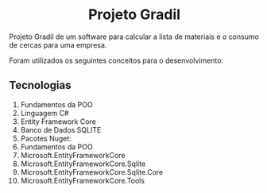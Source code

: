 <h1 align="center">Projeto Gradil</h1>
Projeto Gradil de um software para calcular a lista de materiais e o consumo de cercas para uma empresa.

Foram utilizados os seguintes conceitos para o desenvolvimento:

<h2>Tecnologias</h2>

1. Fundamentos da POO
2. Linguagem C#
3. Entity Framework Core
4. Banco de Dados SQLITE
5. Pacotes Nuget: 
6. Fundamentos da POO
  1. Microsoft.EntityFrameworkCore
  2. Microsoft.EntityFrameworkCore.Sqlite
  3. Microsoft.EntityFrameworkCore.Sqlite.Core
  4. Microsoft.EntityFrameworkCore.Tools
